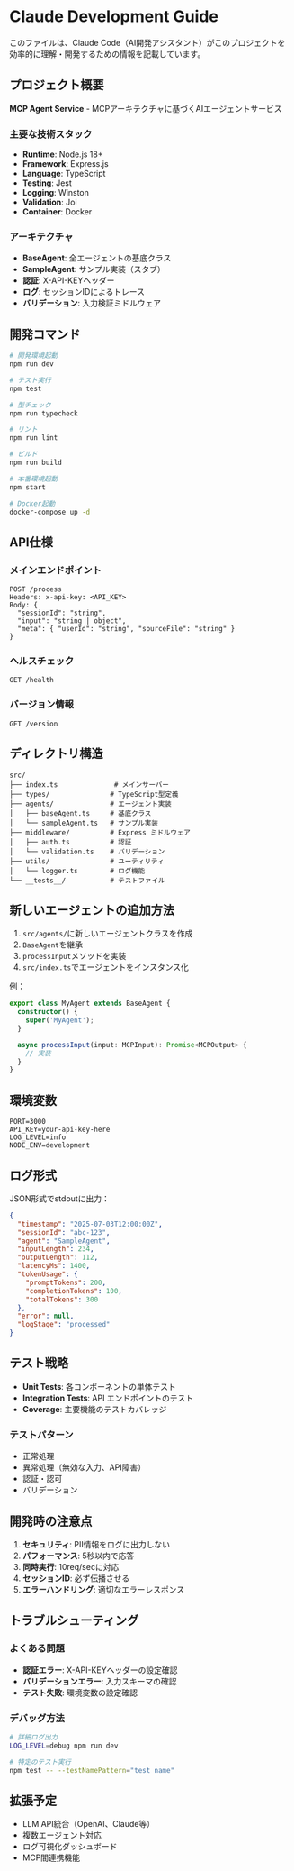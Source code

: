 # Claude Development Guide

このファイルは、Claude Code（AI開発アシスタント）がこのプロジェクトを効率的に理解・開発するための情報を記載しています。

## プロジェクト概要

**MCP Agent Service** - MCPアーキテクチャに基づくAIエージェントサービス

### 主要な技術スタック
- **Runtime**: Node.js 18+
- **Framework**: Express.js
- **Language**: TypeScript
- **Testing**: Jest
- **Logging**: Winston
- **Validation**: Joi
- **Container**: Docker

### アーキテクチャ
- **BaseAgent**: 全エージェントの基底クラス
- **SampleAgent**: サンプル実装（スタブ）
- **認証**: X-API-KEYヘッダー
- **ログ**: セッションIDによるトレース
- **バリデーション**: 入力検証ミドルウェア

## 開発コマンド

```bash
# 開発環境起動
npm run dev

# テスト実行
npm test

# 型チェック
npm run typecheck

# リント
npm run lint

# ビルド
npm run build

# 本番環境起動
npm start

# Docker起動
docker-compose up -d
```

## API仕様

### メインエンドポイント
```
POST /process
Headers: x-api-key: <API_KEY>
Body: {
  "sessionId": "string",
  "input": "string | object",
  "meta": { "userId": "string", "sourceFile": "string" }
}
```

### ヘルスチェック
```
GET /health
```

### バージョン情報
```
GET /version
```

## ディレクトリ構造

```
src/
├── index.ts              # メインサーバー
├── types/               # TypeScript型定義
├── agents/              # エージェント実装
│   ├── baseAgent.ts     # 基底クラス
│   └── sampleAgent.ts   # サンプル実装
├── middleware/          # Express ミドルウェア
│   ├── auth.ts          # 認証
│   └── validation.ts    # バリデーション
├── utils/               # ユーティリティ
│   └── logger.ts        # ログ機能
└── __tests__/           # テストファイル
```

## 新しいエージェントの追加方法

1. `src/agents/`に新しいエージェントクラスを作成
2. `BaseAgent`を継承
3. `processInput`メソッドを実装
4. `src/index.ts`でエージェントをインスタンス化

例：
```typescript
export class MyAgent extends BaseAgent {
  constructor() {
    super('MyAgent');
  }

  async processInput(input: MCPInput): Promise<MCPOutput> {
    // 実装
  }
}
```

## 環境変数

```env
PORT=3000
API_KEY=your-api-key-here
LOG_LEVEL=info
NODE_ENV=development
```

## ログ形式

JSON形式でstdoutに出力：
```json
{
  "timestamp": "2025-07-03T12:00:00Z",
  "sessionId": "abc-123",
  "agent": "SampleAgent",
  "inputLength": 234,
  "outputLength": 112,
  "latencyMs": 1400,
  "tokenUsage": {
    "promptTokens": 200,
    "completionTokens": 100,
    "totalTokens": 300
  },
  "error": null,
  "logStage": "processed"
}
```

## テスト戦略

- **Unit Tests**: 各コンポーネントの単体テスト
- **Integration Tests**: API エンドポイントのテスト
- **Coverage**: 主要機能のテストカバレッジ

### テストパターン
- 正常処理
- 異常処理（無効な入力、API障害）
- 認証・認可
- バリデーション

## 開発時の注意点

1. **セキュリティ**: PII情報をログに出力しない
2. **パフォーマンス**: 5秒以内で応答
3. **同時実行**: 10req/secに対応
4. **セッションID**: 必ず伝播させる
5. **エラーハンドリング**: 適切なエラーレスポンス

## トラブルシューティング

### よくある問題
- **認証エラー**: X-API-KEYヘッダーの設定確認
- **バリデーションエラー**: 入力スキーマの確認
- **テスト失敗**: 環境変数の設定確認

### デバッグ方法
```bash
# 詳細ログ出力
LOG_LEVEL=debug npm run dev

# 特定のテスト実行
npm test -- --testNamePattern="test name"
```

## 拡張予定

- LLM API統合（OpenAI、Claude等）
- 複数エージェント対応
- ログ可視化ダッシュボード
- MCP間連携機能